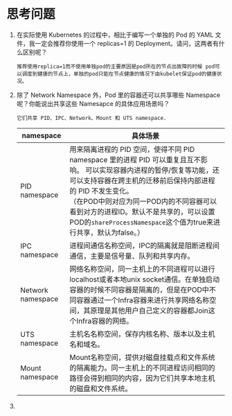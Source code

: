# 思考问题

1. 在实际使用 Kubernetes 的过程中，相比于编写一个单独的 Pod 的 YAML 文件，我一定会推荐你使用一个 replicas=1 的 Deployment。请问，这两者有什么区别呢？

   

   ```
   推荐使用replica=1而不使用单独pod的主要原因是pod所在的节点出故障的时候 pod可以调度到健康的节点上，单独的pod只能在节点健康的情况下由kubelet保证pod的健康状况。
   ```

2. 除了 Network Namespace 外，Pod 里的容器还可以共享哪些 Namespace 呢？你能说出共享这些 Namesapce 的具体应用场景吗？

   ```
   它们共享 PID、IPC、Network、Mount 和 UTS namespace.
   ```

   | namespace         | 具体场景                                                     |
   | ----------------- | ------------------------------------------------------------ |
   | PID namespace     | 用来隔离进程的 PID 空间，使得不同 PID namespace 里的进程 PID 可以重复且互不影响。 可以实现容器内进程的暂停/恢复等功能，还可以支持容器在跨主机的迁移前后保持内部进程的 PID 不发生变化。<br />（在POD中则对应为同一POD内的不同容器可以看到对方的进程ID。默认不是共享的，可以设置POD的`shareProcessNamespace`这个值为true来进行共享，默认为false。） |
   | IPC namespace     | 进程间通信名称空间，IPC的隔离就是阻断进程间通信，主要是信号量、队列和共享内存。 |
   | Network namespace | 网络名称空间，同一主机上的不同进程可以进行localhost或者本地unix socket通信。在单独启动容器的时候不同容器是隔离的，但是在POD中不同容器通过一个Infra容器来进行共享网络名称空间，其原理是其他用户自己定义的容器都Join这个Infra容器的网络。 |
   | UTS namespace     | 主机名名称空间，保存内核名称、版本以及主机名和域名。         |
   | Mount namespace   | Mount名称空间，提供对磁盘挂载点和文件系统的隔离能力。同一主机上的不同进程访问相同的路径会得到相同的内容，因为它们共享本地主机的磁盘和文件系统。 |

   

3. 